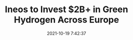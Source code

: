 ---
"title": "Ineos to Invest $2B+ in Green Hydrogen Across Europe"
"date": "2021-10-19 7:42:37"
"feed_name": "RIGZONE"
"feed_website": "http://www.rigzone.com/"
"feed_rss": "http://www.rigzone.com/news/rss/rigzone_latest.aspx"
"link": "https://www.rigzone.com/news/ineos_to_invest_2b_in_green_hydrogen_across_europe-19-oct-2021-166755-article/?rss=true"
"source": "None"
"file": "_posts/2021-1-1-39710f6fdf4505acd20ebeeb8ac0ed27dbe1ad55.md"
"accident": "0"
"drilling": "0"
"represented_by": "0"
"dead": "0"
"injured": "0"
"arrested": "0"
"place": "unknown place"
"where": "unknown site"
"causes": "unknown"
"place_uri": "unknown place"
---
